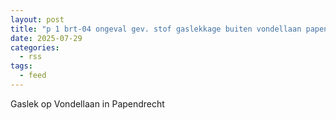 ```yaml
---
layout: post
title: "p 1 brt-04 ongeval gev. stof gaslekkage buiten vondellaan papendrecht 189492 186932"
date: 2025-07-29
categories: 
  - rss
tags: 
  - feed
---
```


Gaslek op Vondellaan in Papendrecht

